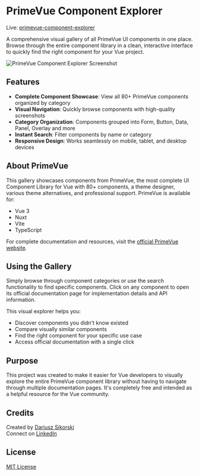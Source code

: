 # PrimeVue Component Explorer

Live: [primevue-component-explorer](https://dariuszsikorski.github.io/primevue4-showcase)

A comprehensive visual gallery of all PrimeVue UI components in one place. Browse through the entire component library in a clean, interactive interface to quickly find the right component for your Vue project.

![PrimeVue Component Explorer Screenshot](./screens/preview.png)

## Features

- **Complete Component Showcase**: View all 80+ PrimeVue components organized by category
- **Visual Navigation**: Quickly browse components with high-quality screenshots
- **Category Organization**: Components grouped into Form, Button, Data, Panel, Overlay and more
- **Instant Search**: Filter components by name or category
- **Responsive Design**: Works seamlessly on mobile, tablet, and desktop devices

## About PrimeVue

This gallery showcases components from PrimeVue, the most complete UI Component Library for Vue with 80+ components, a theme designer, various theme alternatives, and professional support. PrimeVue is available for:

- Vue 3
- Nuxt
- Vite
- TypeScript

For complete documentation and resources, visit the [official PrimeVue website](https://primevue.org).

## Using the Gallery

Simply browse through component categories or use the search functionality to find specific components. Click on any component to open its official documentation page for implementation details and API information.

This visual explorer helps you:
- Discover components you didn't know existed
- Compare visually similar components
- Find the right component for your specific use case
- Access official documentation with a single click

## Purpose

This project was created to make it easier for Vue developers to visually explore the entire PrimeVue component library without having to navigate through multiple documentation pages. It's completely free and intended as a helpful resource for the Vue community.

## Credits

Created by [Dariusz Sikorski](https://dariuszsikorski.pl)  
Connect on [LinkedIn](https://www.linkedin.com/in/dariusz-sikorski-56281b3a)

## License

[MIT License](LICENSE)